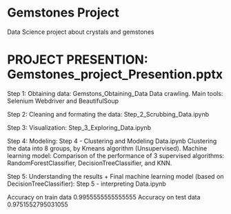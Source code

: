 # Gemstones Project

Data Science project about crystals and gemstones

# PROJECT PRESENTION: Gemstones_project_Presention.pptx

Step 1: Obtaining data: Gemstons_Obtaining_Data
Data crawling. Main tools: Selenium Webdriver and BeautifulSoup

Step 2: Cleaning and formating the data: Step_2_Scrubbing_Data.ipynb

Step 3: Visualization: Step_3_Exploring_Data.ipynb

Step 4: Modeling: Step 4 - Clustering and Modeling Data.ipynb
Clustering the data into 8 groups, by Kmeans algorithm (Unsupervised).
Machine learning model: Comparison of the performance of 3 supervised algorithms: RandomForestClassifier, DecisionTreeClassifier, and KNN.

Step 5: Understanding the results + Final machine learning model (based on DecisionTreeClassifier): Step 5 - interpreting Data.ipynb

Accuracy on train data 0.9955555555555555
Accuracy on test data 0.9751552795031055
